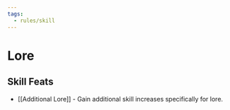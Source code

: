 ```yaml
---
tags:
  - rules/skill
---
```

# Lore

## Skill Feats

- [[Additional Lore]] - Gain additional skill increases specifically for lore.